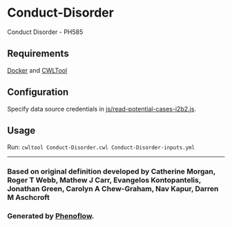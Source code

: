 # Conduct-Disorder

Conduct Disorder - PH585

## Requirements

[Docker](https://docs.docker.com/install/) and [CWLTool](https://github.com/common-workflow-language/cwltool#install)

## Configuration

Specify data source credentials in [js/read-potential-cases-i2b2.js](js/read-potential-cases-i2b2.js).

## Usage

Run: `cwltool Conduct-Disorder.cwl Conduct-Disorder-inputs.yml`

***

### Based on original definition developed by Catherine Morgan, Roger T Webb, Mathew J Carr, Evangelos Kontopantelis, Jonathan Green, Carolyn A Chew-Graham, Nav Kapur, Darren M Aschcroft
### Generated by [Phenoflow](https://kclhi.org/phenoflow).
